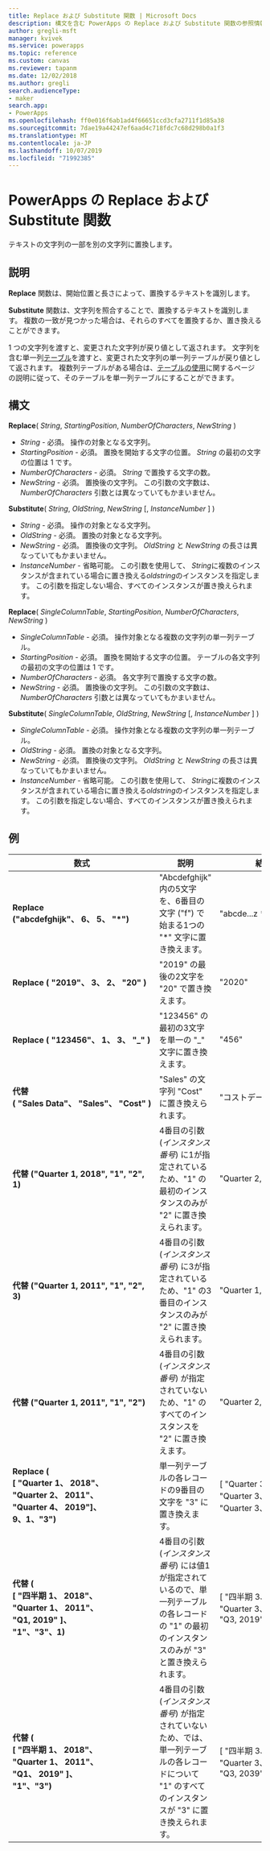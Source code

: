 ```yaml
---
title: Replace および Substitute 関数 | Microsoft Docs
description: 構文を含む PowerApps の Replace および Substitute 関数の参照情報
author: gregli-msft
manager: kvivek
ms.service: powerapps
ms.topic: reference
ms.custom: canvas
ms.reviewer: tapanm
ms.date: 12/02/2018
ms.author: gregli
search.audienceType:
- maker
search.app:
- PowerApps
ms.openlocfilehash: ff0e016f6ab1ad4f66651ccd3cfa2711f1d85a38
ms.sourcegitcommit: 7dae19a44247ef6aad4c718fdc7c68d298b0a1f3
ms.translationtype: MT
ms.contentlocale: ja-JP
ms.lasthandoff: 10/07/2019
ms.locfileid: "71992385"
---
```

# <a name="replace-and-substitute-functions-in-powerapps"></a>PowerApps の Replace および Substitute 関数
テキストの文字列の一部を別の文字列に置換します。

## <a name="description"></a>説明
**Replace** 関数は、開始位置と長さによって、置換するテキストを識別します。  

**Substitute** 関数は、文字列を照合することで、置換するテキストを識別します。 複数の一致が見つかった場合は、それらのすべてを置換するか、置き換えることができます。

1 つの文字列を渡すと、変更された文字列が戻り値として返されます。 文字列を含む単一列[テーブル](../working-with-tables.md)を渡すと、変更された文字列の単一列テーブルが戻り値として返されます。 複数列テーブルがある場合は、[テーブルの使用](../working-with-tables.md)に関するページの説明に従って、そのテーブルを単一列テーブルにすることができます。

## <a name="syntax"></a>構文
**Replace**( *String*, *StartingPosition*, *NumberOfCharacters*, *NewString* )

* *String* - 必須。 操作の対象となる文字列。
* *StartingPosition* - 必須。 置換を開始する文字の位置。 *String* の最初の文字の位置は 1 です。
* *NumberOfCharacters* - 必須。 *String* で置換する文字の数。
* *NewString* - 必須。 置換後の文字列。 この引数の文字数は、*NumberOfCharacters* 引数とは異なっていてもかまいません。

**Substitute**( *String*, *OldString*, *NewString* [, *InstanceNumber* ] )

* *String* - 必須。 操作の対象となる文字列。
* *OldString* - 必須。 置換の対象となる文字列。
* *NewString* - 必須。 置換後の文字列。 *OldString* と *NewString* の長さは異なっていてもかまいません。
* *InstanceNumber* - 省略可能。 この引数を使用して、 *String*に複数のインスタンスが含まれている場合に置き換える*oldstring*のインスタンスを指定します。 この引数を指定しない場合、すべてのインスタンスが置き換えられます。

**Replace**( *SingleColumnTable*, *StartingPosition*, *NumberOfCharacters*, *NewString* )

* *SingleColumnTable* - 必須。 操作対象となる複数の文字列の単一列テーブル。
* *StartingPosition* - 必須。 置換を開始する文字の位置。  テーブルの各文字列の最初の文字の位置は 1 です。
* *NumberOfCharacters* - 必須。 各文字列で置換する文字の数。
* *NewString* - 必須。  置換後の文字列。 この引数の文字数は、*NumberOfCharacters* 引数とは異なっていてもかまいません。

**Substitute**( *SingleColumnTable*, *OldString*, *NewString* [, *InstanceNumber* ] )

* *SingleColumnTable* - 必須。 操作対象となる複数の文字列の単一列テーブル。
* *OldString* - 必須。  置換の対象となる文字列。
* *NewString* - 必須。  置換後の文字列。 *OldString* と *NewString* の長さは異なっていてもかまいません。
* *InstanceNumber* - 省略可能。 この引数を使用して、 *String*に複数のインスタンスが含まれている場合に置き換える*oldstring*のインスタンスを指定します。 この引数を指定しない場合、すべてのインスタンスが置き換えられます。

## <a name="examples"></a>例

| 数式 | 説明 | 結果 |
|---------|-------------|--------|
| **Replace ("abcdefghijk"、&nbsp;6、&nbsp;5、&nbsp;"*")** | "Abcdefghijk" 内の5文字を、6番目の文字 ("f") で始まる1つの "*" 文字に置き換えます。 | "abcde...z * k" |
| **Replace (&nbsp;"2019"、&nbsp;3、&nbsp;2、&nbsp;"20"&nbsp;)** | "2019" の最後の2文字を "20" で置き換えます。 | "2020" |
| **Replace (&nbsp;"123456"、&nbsp;1、&nbsp;3、&nbsp;"_"&nbsp;)** | "123456" の最初の3文字を単一の "_" 文字に置き換えます。 | "456" | 
| **代替 (&nbsp;"Sales&nbsp;Data"、&nbsp;"Sales"、&nbsp;"Cost"&nbsp;)** | "Sales" の文字列 "Cost" に置き換えられます。 | "コストデータ" | 
| **代替 ("Quarter&nbsp;1,&nbsp;2018", "1", "2", 1)** | 4番目の引数 (*インスタンス番号*) に1が指定されているため、"1" の最初のインスタンスのみが "2" に置き換えられます。 |  "Quarter 2, 2018" |
| **代替 ("Quarter&nbsp;1,&nbsp;2011", "1", "2", 3)** | 4番目の引数 (*インスタンス番号*) に3が指定されているため、"1" の3番目のインスタンスのみが "2" に置き換えられます。 | "Quarter 1, 2012" |
| **代替 ("Quarter&nbsp;1,&nbsp;2011", "1", "2")** | 4番目の引数 (*インスタンス番号*) が指定されていないため、"1" のすべてのインスタンスを "2" に置き換えます。 | "Quarter 2, 2022" |
| **Replace (<br>[&nbsp;"Quarter&nbsp;1、&nbsp;2018"、<br>"Quarter&nbsp;2、&nbsp;2011"、<br>"Quarter&nbsp;4、&nbsp;2019"]、<br>9、1、"3")** | 単一列テーブルの各レコードの9番目の文字を "3" に置き換えます。 | [&nbsp;"Quarter&nbsp;3、&nbsp;2018"、<br>"Quarter&nbsp;3、&nbsp;2011"、<br>"Quarter&nbsp;3、&nbsp;2019"&nbsp;] |
| **代替 (<br>[&nbsp;"四半期&nbsp;1、&nbsp;2018"、<br>"Quarter&nbsp;1、&nbsp;2011"、<br>"Q1,&nbsp;2019"&nbsp;]、<br>"1"、"3"、1)** | 4番目の引数 (*インスタンス番号*) には値1が指定されているので、単一列テーブルの各レコードの "1" の最初のインスタンスのみが "3" と置き換えられます。 | [&nbsp;"四半期&nbsp;3、&nbsp;2018"、<br>"Quarter&nbsp;3、&nbsp;2011"、<br>"Q3,&nbsp;2019"&nbsp;] |
| **代替 (<br>[&nbsp;"四半期&nbsp;1、&nbsp;2018"、<br>"Quarter&nbsp;1、&nbsp;2011"、<br>"Q1、&nbsp;2019"&nbsp;]、<br>"1"、"3")** | 4番目の引数 (*インスタンス番号*) が指定されていないため、では、単一列テーブルの各レコードについて "1" のすべてのインスタンスが "3" に置き換えられます。 | [&nbsp;"四半期&nbsp;3、&nbsp;2038"、<br>"Quarter&nbsp;3、&nbsp;2033"、<br>"Q3,&nbsp;2039"&nbsp;] |  
 


